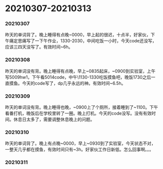 # 20210307-20210313

### 20210307

昨天的单词背了。晚上睡得有点晚\~0000，早上起的很迟，十点半，好家伙，下午痛定思痛写了一下午作业，1330-2030，中间吃饭一小时，今天code还没写，应该三四天没写了。有效时间\~6h。

### 20210308

昨天的单词没有背。晚上睡得有点晚，早上\~0835起床，\~0900到实验室，上午写5009hw1，下午看5014code，中午\1130-1330吃饭摸鱼吧，晚饭1730之后一直摸鱼。今天的code写了，dp几乎永远的神。有效时间\~6.5h。

### 20210309

昨天的单词没有背。晚上睡得也晚，\~0900上了个厕所，接着睡到了\~1100。下午看番打机，晚饭后在学校里转了一圈。晚上打机。今天的code没写。没有有效时间。休息日太多了，需要调整休息晚上的问题。

### 20210310

昨天的单词背了。晚上有点晚\~0000，早上\~0930到了实验室，今天状态不对，一整天几乎都在摸鱼，有效时间只有\~3h。好家伙工作日新低。怎么回事啊。。。

### 20210311


